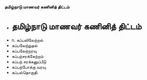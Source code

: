 **தமிழ்நாடு மாணவர் கணினித் திட்டம்**
- # தமிழ்நாடு மாணவர் கணினித் திட்டம்
- n. கப்பலிலேற்றல்
- கப்பலேற்றுதல்
- கப்பலேற்றரவு
- கப்பற்சரக்கேற்றம்
- கப்பற் சரக்கனுப்பீடு
- கப்பற்போக்கு வரவு
- கப்பல்தொகுதி.

